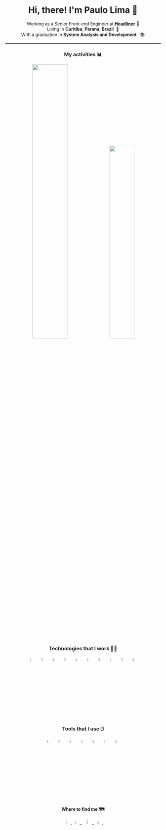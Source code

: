 <h1 align="center">
  Hi, there! I'm Paulo Lima 🤘️
</h1>

<p align="center">
   Working as a Senior Front-end Engineer at <b><a href="https://www.headliner.app/">Headliner</a></b> 👔️
   </br>
   Living in <b>Curitiba</b>, <b>Parana</b>, <b>Brazil</b>&nbsp; 📌
   </br>
   With a graduation in <b>System Analysis and Development</b> &nbsp; 📚️
</p>

<hr style="border-top: 1px dotted"/>

<h3 align="center">
  My activities&nbsp;📊️
</h2>

<div align="center">
  <img width="47.7%" src="https://github-readme-stats.vercel.app/api?username=paulophlp&show_icons=true&theme=radical" />
  &nbsp;
  <img width="40%" src="https://github-readme-stats.vercel.app/api/top-langs/?username=paulophlp&&show_icons=true&layout=compact&theme=radical" />
</div>

<h3 align="center">
  Technologies that I work 👨‍💻️
</h3>

<p align=center>
  <img src="images/technologies/javascript.svg" width="5%" /> &nbsp;
  <img src="images/technologies/typescript.svg" width="5%"/> &nbsp;
  <img src="images/technologies/react.svg" width="5%"/> &nbsp;
  <img src="images/technologies/native.svg" width="5%"/> &nbsp;
  <img src="images/technologies/vue.svg" width="5%"/> &nbsp;
  <img src="images/technologies/node.svg" width="5%"/> &nbsp;
  <img src="images/technologies/html.svg" width="5%"/> &nbsp;
  <img src="images/technologies/css.svg" width="5%"/> &nbsp;
  <img src="images/technologies/bootstrap.svg" width="5%"/> &nbsp;
  <img src="images/technologies/material.svg" width="5%"/> &nbsp;
</p>

<h3 align="center">
  Tools that I use 🖱️
</h3>

<p align="center">
  <img src="images/tools/vscode.svg" width="5%" /> &nbsp;
  <img src="images/tools/postman.svg" width="5%" /> &nbsp;
  <img src="images/tools/insomnia.svg" width="5%" /> &nbsp;
  <img src="images/tools/git.svg" width="5%" /> &nbsp;
  <img src="images/tools/github.svg" width="5%" /> &nbsp;
  <img src="images/tools/notion.svg" width="5%" /> &nbsp;
  <img src="images/tools/trello.svg" width="5%" /> &nbsp;
</p>

<h4 align="center">
  Where to find me 🗺️
</h4> 

<p align="center" style="display"flex; align-items: center;">
  <a
    href="https://stackoverflow.com/users/10607362/paulo-lima?tab=topactivity"
  >
    <img src="images/social/stack.svg" width="5%" />
  </a>
  <a
    href="https://www.linkedin.com/in/plima-himself" 
  >
    <img src="images/social/linkedin.svg" width="5%" />&nbsp;
  </a>
  <a
    href="mailto:plima.himself@gmail.com" 
  >
    <img src="images/social/gmail.png" width="6.3%" />&nbsp;
  </a>
  <a
    href="https://web.whatsapp.com/send?phone=+5541997835546" 
  >
    <img src="images/social/whatsapp.svg" width="5%" />&nbsp;
  </a>
</p>
